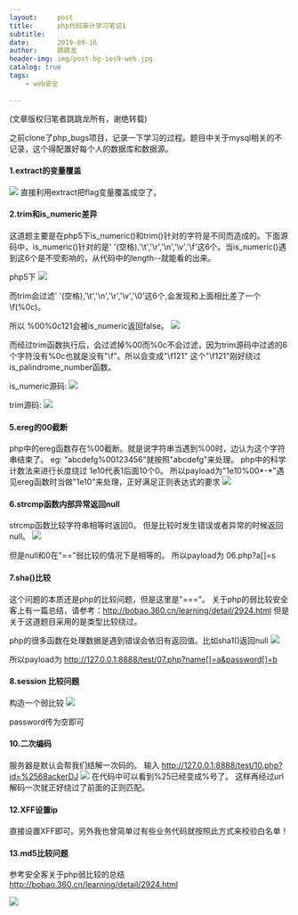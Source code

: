 ```yaml
---
layout:     post
title:      php代码审计学习笔记1
subtitle:   
date:       2019-09-16
author:     跳跳龙
header-img: img/post-bg-ios9-web.jpg
catalog: true
tags:
    - web安全
            
---
```


(文章版权归笔者跳跳龙所有，谢绝转载)



之前clone了php_bugs项目，记录一下学习的过程。题目中关于mysql相关的不记录，这个得配置好每个人的数据库和数据源。
#### 1.extract的变量覆盖
![](http://tiaotiaolong2.cn-bj.ufileos.com/blog25-01.jpg)
直接利用extract把flag变量覆盖成空了。

#### 2.trim和is_numeric差异

这道题主要是在php5下is_numeric()和trim()针对的字符是不同而造成的。下面源码中，is_numeric()针对的是' '(空格),'\t','\r','\n','\v','\f'这6个。当is_numeric()遇到这6个是不受影响的，从代码中的length--就能看的出来。

php5下
![](http://tiaotiaolong2.cn-bj.ufileos.com/blog25-02.jpg)

而trim会过滤' '(空格),'\t','\n','\r','\v','\0'这6个,会发现和上面相比差了一个\f(%0c)。

所以 %00%0c121会被is_numeric返回false。
![](http://tiaotiaolong2.cn-bj.ufileos.com/blog25-03.jpg)

而经过trim函数执行后，会过滤掉%00而%0c不会过滤，因为trim源码中过滤的6个字符没有%0c也就是没有"\f"。所以会变成"\f121"
这个"\f121"刚好绕过is_palindrome_number函数。


is_numeric源码:
![](http://tiaotiaolong2.cn-bj.ufileos.com/blog25-04.jpg)

trim源码:
![](http://tiaotiaolong2.cn-bj.ufileos.com/blog25-05.jpg)

#### 5.ereg的00截断

php中的ereg函数存在%00截断。就是说字符串当遇到%00时，边认为这个字符串结束了。
eg:
"abcdefg%00123456"就按照"abcdefg"来处理。
php中的科学计数法来进行长度绕过
1e10代表1后面10个0。
所以payload为"1e10%00\*-\*"遇见ereg函数时当做"1e10"来处理，正好满足正则表达式的要求
![](http://tiaotiaolong2.cn-bj.ufileos.com/blog25-06.jpg)

#### 6.strcmp函数内部异常返回null
strcmp函数比较字符串相等时返回0。
但是比较时发生错误或者异常的时候返回null。
![](http://tiaotiaolong2.cn-bj.ufileos.com/blog25-07.jpg)

但是null和0在"=="弱比较的情况下是相等的。
所以payload为 06.php?a[]=s

#### 7.sha()比较
这个问题的本质还是php的比较问题，但是这里是"==="。
关于php的弱比较安全客上有一篇总结，请参考：http://bobao.360.cn/learning/detail/2924.html
但是关于这道题目采用的是类型比较绕过。

php的很多函数在处理数据是遇到错误会依旧有返回值。比如sha1()返回null
![](http://tiaotiaolong2.cn-bj.ufileos.com/blog25-08.jpg)

所以payload为 http://127.0.0.1:8888/test/07.php?name[]=a&password[]=b

#### 8.session 比较问题
构造一个弱比较
![](http://tiaotiaolong2.cn-bj.ufileos.com/blog25-09.jpg)

password传为空即可

#### 10.二次编码
服务器是默认会帮我们结解一次码的。
输入 http://127.0.0.1:8888/test/10.php?id=%2568ackerDJ
![](http://tiaotiaolong2.cn-bj.ufileos.com/blog25-10.jpg)
在代码中可以看到%25已经变成%号了。
这样再经过url解码一次就正好绕过了前面的正则匹配。

#### 12.XFF设置ip
直接设置XFF即可。另外我也曾简单过有些业务代码就按照此方式来校验白名单！

#### 13.md5比较问题
参考安全客关于php弱比较的总结 http://bobao.360.cn/learning/detail/2924.html



![](http://tiaotiaolong.cn-bj.ufileos.com/wechatzanshangma.jpg)










